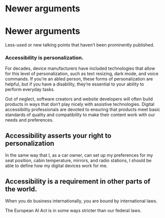 # Newer arguments

# Newer arguments


Less-used or new talking points that haven’t been prominently published.


### Accessibility is personalization.


For decades, device manufacturers have included technologies that allow for this level of personalization, such as text resizing, dark mode, and voice commands. If you’re an abled person, these forms of personalization are helpful, but if you have a disability, they’re essential to your ability to perform everyday tasks.


Out of neglect, software creators and website developers will often build products in ways that don’t play nicely with assistive technologies. Digital accessibility professionals are devoted to ensuring that products meet basic standards of quality and compatibility to make their content work with our needs and preferences.


## Accessibility asserts your right to personalization


In the same way that I, as a car owner, can set up my preferences for my seat position, cabin temperature, mirrors, and radio stations, I should be able to define how my digital devices work for me.




## Accessibility is a requirement in other parts of the world.


When you do business internationally, you are bound by international laws.


The European AI Act is in some ways stricter than our federal laws.

